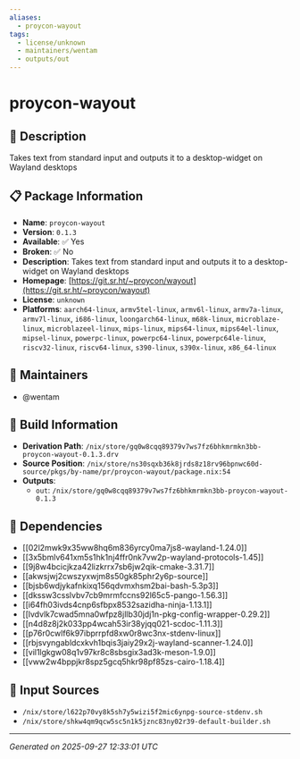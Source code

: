 ```yaml
---
aliases:
  - proycon-wayout
tags:
  - license/unknown
  - maintainers/wentam
  - outputs/out
---
```


# proycon-wayout

## 📝 Description

Takes text from standard input and outputs it to a desktop-widget on Wayland desktops

## 📋 Package Information

- **Name**: `proycon-wayout`
- **Version**: `0.1.3`
- **Available**: ✅ Yes
- **Broken**: ✅ No
- **Description**: Takes text from standard input and outputs it to a desktop-widget on Wayland desktops
- **Homepage**: [https://git.sr.ht/~proycon/wayout](https://git.sr.ht/~proycon/wayout)
- **License**: `unknown`
- **Platforms**: `aarch64-linux`, `armv5tel-linux`, `armv6l-linux`, `armv7a-linux`, `armv7l-linux`, `i686-linux`, `loongarch64-linux`, `m68k-linux`, `microblaze-linux`, `microblazeel-linux`, `mips-linux`, `mips64-linux`, `mips64el-linux`, `mipsel-linux`, `powerpc-linux`, `powerpc64-linux`, `powerpc64le-linux`, `riscv32-linux`, `riscv64-linux`, `s390-linux`, `s390x-linux`, `x86_64-linux`
## 👥 Maintainers

- @wentam


## 🔧 Build Information

- **Derivation Path**: `/nix/store/gq0w8cqq89379v7ws7fz6bhkmrmkn3bb-proycon-wayout-0.1.3.drv`
- **Source Position**: `/nix/store/ns30sqxb36k8jrds8z18rv96bpnwc60d-source/pkgs/by-name/pr/proycon-wayout/package.nix:54`
- **Outputs**:
  - `out`:  `/nix/store/gq0w8cqq89379v7ws7fz6bhkmrmkn3bb-proycon-wayout-0.1.3`

## 🔗 Dependencies

- [[02l2mwk9x35ww8hq6m836yrcy0ma7js8-wayland-1.24.0]]
- [[3x5bmlv641xm5s1hk1nj4ffr0nk7vw2p-wayland-protocols-1.45]]
- [[9j8w4bcicjkza42lizkrrx7sb6jw2qik-cmake-3.31.7]]
- [[akwsjwj2cwszyxwjm8s50gk85phr2y6p-source]]
- [[bjsb6wdjykafnkixq156qdvmxhsm2bai-bash-5.3p3]]
- [[dkssw3csslvbv7cb9mrmfccns92l65c5-pango-1.56.3]]
- [[i64fh03ivds4cnp6sfbpx8532sazidha-ninja-1.13.1]]
- [[lvdvlk7cwad5mna0wfpz8jllb30jdj1n-pkg-config-wrapper-0.29.2]]
- [[n4d8z8j2k033pp4wcah53ir38yjqq021-scdoc-1.11.3]]
- [[p76r0cwlf6k97ibprrpfd8xw0r8wc3nx-stdenv-linux]]
- [[rbjsvyngabldcxkvh1bqis3jaiy29x2j-wayland-scanner-1.24.0]]
- [[vil1lgkgw08q1v97kr8c8sbsgix3ad3k-meson-1.9.0]]
- [[vww2w4bppjkr8spz5gcq5hkr98pf85zs-cairo-1.18.4]]

## 📁 Input Sources

- `/nix/store/l622p70vy8k5sh7y5wizi5f2mic6ynpg-source-stdenv.sh`
- `/nix/store/shkw4qm9qcw5sc5n1k5jznc83ny02r39-default-builder.sh`

---
*Generated on 2025-09-27 12:33:01 UTC*
